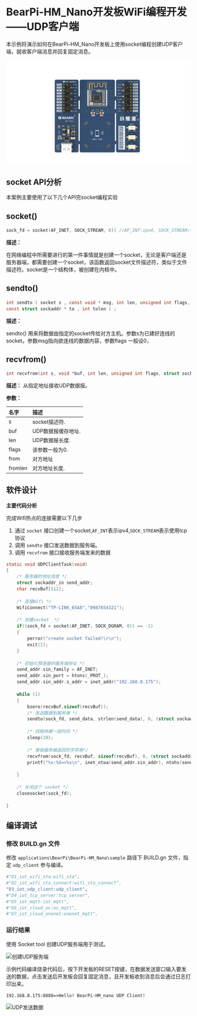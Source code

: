 # BearPi-HM_Nano开发板WiFi编程开发——UDP客户端
本示例将演示如何在BearPi-HM_Nano开发板上使用socket编程创建UDP客户端，就收客户端消息并回复固定消息。

![BearPi-HM_Nano](/applications/BearPi/BearPi-HM_Nano/docs/figures/00_public/BearPi-HM_Nano.png)
## socket API分析
本案例主要使用了以下几个API完socket编程实验
## socket()

```c
sock_fd = socket(AF_INET, SOCK_STREAM, 0)) //AF_INT:ipv4, SOCK_STREAM:tcp协议
```
**描述：**

在网络编程中所需要进行的第一件事情就是创建一个socket，无论是客户端还是服务器端，都需要创建一个socket，该函数返回socket文件描述符，类似于文件描述符。socket是一个结构体，被创建在内核中。
## sendto()
```c
int sendto ( socket s , const void * msg, int len, unsigned int flags,
const struct sockaddr * to , int tolen ) ;
```
**描述：**

sendto() 用来将数据由指定的socket传给对方主机。参数s为已建好连线的socket。参数msg指向欲连线的数据内容，参数flags 一般设0，

## recvfrom()
```c
int recvfrom(int s, void *buf, int len, unsigned int flags, struct sockaddr *from, int *fromlen);
```
**描述：**
从指定地址接收UDP数据报。


**参数：**

|名字|描述|
|:--|:------| 
| s | socket描述符.  |
| buf | UDP数据报缓存地址.  |
| len | UDP数据报长度.  |
| flags | 该参数一般为0.  |
| from | 对方地址  |
| fromlen | 对方地址长度.  |



## 软件设计

**主要代码分析**

完成Wifi热点的连接需要以下几步

1. 通过 `socket` 接口创建一个socket,`AF_INT`表示ipv4,`SOCK_STREAM`表示使用tcp协议
2. 调用 `sendto` 接口发送数据到服务端。
3. 调用 `recvfrom` 接口接收服务端发来的数据


```c
static void UDPClientTask(void)
{
	/* 服务器的地址信息 */
	struct sockaddr_in send_addr;
    char recvBuf[512];

    /* 连接Wifi */
    WifiConnect("TP-LINK_65A8","0987654321");

    /* 创建socket  */
	if((sock_fd = socket(AF_INET, SOCK_DGRAM, 0)) == -1)
	{
		perror("create socket failed!\r\n");
		exit(1);
	}

    /* 初始化预连接的服务端地址 */
    send_addr.sin_family = AF_INET;
    send_addr.sin_port = htons(_PROT_);
    send_addr.sin_addr.s_addr = inet_addr("192.168.0.175");

    while (1)
    {
        bzero(recvBuf,sizeof(recvBuf));
        /* 发送数据到服务端 */
        sendto(sock_fd, send_data, strlen(send_data), 0, (struct sockaddr * )&send_addr, addr_length);

        /* 线程休眠一段时间 */
        sleep(10);

        /* 接收服务端返回的字符串*/
        recvfrom(sock_fd, recvBuf, sizeof(recvBuf), 0, (struct sockaddr * )&send_addr, &addr_length);
        printf("%s:%d=>%s\n", inet_ntoa(send_addr.sin_addr), ntohs(send_addr.sin_port), recvBuf);
  
    }

    /* 关闭这个 socket */
    closesocket(sock_fd);

}
```

## 编译调试

### 修改 BUILD.gn 文件

修改 `applications\BearPi\BearPi-HM_Nano\sample` 路径下 BUILD.gn 文件，指定 `udp_client` 参与编译。
```r
#"D1_iot_wifi_sta:wifi_sta",
#"D2_iot_wifi_sta_connect:wifi_sta_connect",         
"D3_iot_udp_client:udp_client",
#"D4_iot_tcp_server:tcp_server",
#"D5_iot_mqtt:iot_mqtt",        
#"D6_iot_cloud_oc:oc_mqtt",
#"D7_iot_cloud_onenet:onenet_mqtt",
```  
    


### 运行结果<a name="section18115713118"></a>

使用 Socket tool 创建UDP服务端用于测试。

![创建UDP服务端](/applications/BearPi/BearPi-HM_Nano/docs/figures/19_iot_udp_client/创建UDP服务端.png)

示例代码编译烧录代码后，按下开发板的RESET按键，在数据发送窗口输入要发送的数据，点击发送后开发板会回复固定消息，且开发板收到消息后会通过日志打印出来。

```
192.168.0.175:8888=>Hello! BearPi-HM_nano UDP Client!
```

![UDP发送数据](/applications/BearPi/BearPi-HM_Nano/docs/figures/19_iot_udp_client/UDP发送数据.png)